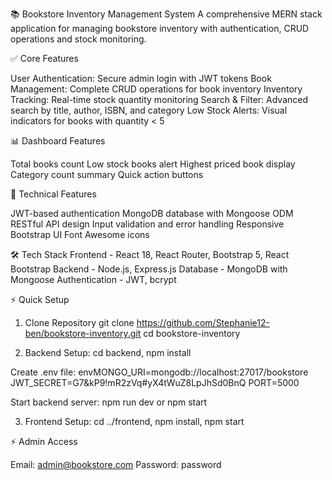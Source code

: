 📚 Bookstore Inventory Management System
A comprehensive MERN stack application for managing bookstore inventory with authentication, CRUD operations and stock monitoring.

✅ Core Features

User Authentication: Secure admin login with JWT tokens
Book Management: Complete CRUD operations for book inventory
Inventory Tracking: Real-time stock quantity monitoring
Search & Filter: Advanced search by title, author, ISBN, and category
Low Stock Alerts: Visual indicators for books with quantity < 5

📊 Dashboard Features

Total books count
Low stock books alert
Highest priced book display
Category count summary
Quick action buttons

🔧 Technical Features

JWT-based authentication
MongoDB database with Mongoose ODM
RESTful API design
Input validation and error handling
Responsive Bootstrap UI
Font Awesome icons

🛠 Tech Stack
Frontend - React 18, React Router, Bootstrap 5, React Bootstrap
Backend - Node.js, Express.js
Database - MongoDB with Mongoose
Authentication - JWT, bcrypt

⚡ Quick Setup

1. Clone Repository
git clone <https://github.com/Stephanie12-ben/bookstore-inventory.git>
cd bookstore-inventory

2. Backend Setup:
cd backend, npm install

Create .env file:
envMONGO_URI=mongodb://localhost:27017/bookstore
JWT_SECRET=G7&kP9!mR2zVq#yX4tWuZ8LpJhSd0BnQ
PORT=5000

Start backend server:
npm run dev or npm start

3. Frontend Setup:
cd ../frontend, npm install, npm start

⚡ Admin Access

Email: admin@bookstore.com
Password: password
